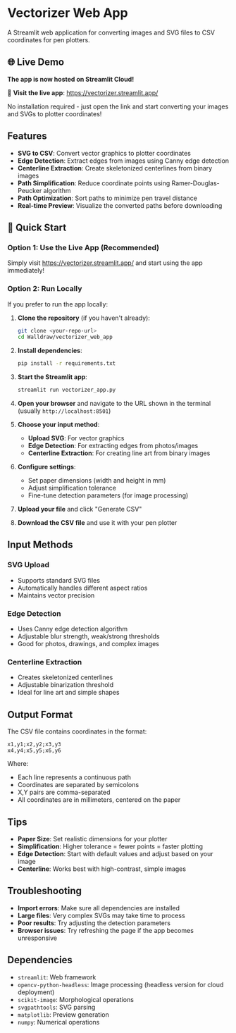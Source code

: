 # Vectorizer Web App

A Streamlit web application for converting images and SVG files to CSV coordinates for pen plotters.

## 🌐 Live Demo

**The app is now hosted on Streamlit Cloud!**

🎯 **Visit the live app**: https://vectorizer.streamlit.app/

No installation required - just open the link and start converting your images and SVGs to plotter coordinates!

## Features

- **SVG to CSV**: Convert vector graphics to plotter coordinates
- **Edge Detection**: Extract edges from images using Canny edge detection
- **Centerline Extraction**: Create skeletonized centerlines from binary images
- **Path Simplification**: Reduce coordinate points using Ramer-Douglas-Peucker algorithm
- **Path Optimization**: Sort paths to minimize pen travel distance
- **Real-time Preview**: Visualize the converted paths before downloading

## 🚀 Quick Start

### Option 1: Use the Live App (Recommended)
Simply visit https://vectorizer.streamlit.app/ and start using the app immediately!

### Option 2: Run Locally

If you prefer to run the app locally:

1. **Clone the repository** (if you haven't already):
   ```bash
   git clone <your-repo-url>
   cd Walldraw/vectorizer_web_app
   ```

2. **Install dependencies**:
   ```bash
   pip install -r requirements.txt
   ```

3. **Start the Streamlit app**:
   ```bash
   streamlit run vectorizer_app.py
   ```

4. **Open your browser** and navigate to the URL shown in the terminal (usually `http://localhost:8501`)

5. **Choose your input method**:
   - **Upload SVG**: For vector graphics
   - **Edge Detection**: For extracting edges from photos/images
   - **Centerline Extraction**: For creating line art from binary images

6. **Configure settings**:
   - Set paper dimensions (width and height in mm)
   - Adjust simplification tolerance
   - Fine-tune detection parameters (for image processing)

7. **Upload your file** and click "Generate CSV"

8. **Download the CSV file** and use it with your pen plotter

## Input Methods

### SVG Upload
- Supports standard SVG files
- Automatically handles different aspect ratios
- Maintains vector precision

### Edge Detection
- Uses Canny edge detection algorithm
- Adjustable blur strength, weak/strong thresholds
- Good for photos, drawings, and complex images

### Centerline Extraction
- Creates skeletonized centerlines
- Adjustable binarization threshold
- Ideal for line art and simple shapes

## Output Format

The CSV file contains coordinates in the format:
```
x1,y1;x2,y2;x3,y3
x4,y4;x5,y5;x6,y6
```

Where:
- Each line represents a continuous path
- Coordinates are separated by semicolons
- X,Y pairs are comma-separated
- All coordinates are in millimeters, centered on the paper

## Tips

- **Paper Size**: Set realistic dimensions for your plotter
- **Simplification**: Higher tolerance = fewer points = faster plotting
- **Edge Detection**: Start with default values and adjust based on your image
- **Centerline**: Works best with high-contrast, simple images

## Troubleshooting

- **Import errors**: Make sure all dependencies are installed
- **Large files**: Very complex SVGs may take time to process
- **Poor results**: Try adjusting the detection parameters
- **Browser issues**: Try refreshing the page if the app becomes unresponsive

## Dependencies

- `streamlit`: Web framework
- `opencv-python-headless`: Image processing (headless version for cloud deployment)
- `scikit-image`: Morphological operations
- `svgpathtools`: SVG parsing
- `matplotlib`: Preview generation
- `numpy`: Numerical operations
